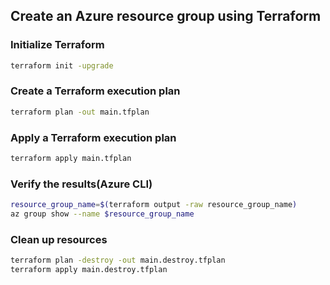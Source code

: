 ## Create an Azure resource group using Terraform

### Initialize Terraform

```bash
terraform init -upgrade
```
### Create a Terraform execution plan

```bash
terraform plan -out main.tfplan
```

### Apply a Terraform execution plan

```bash
terraform apply main.tfplan
```

### Verify the results(Azure CLI)

```bash
resource_group_name=$(terraform output -raw resource_group_name)
az group show --name $resource_group_name
```

### Clean up resources

```bash
terraform plan -destroy -out main.destroy.tfplan
terraform apply main.destroy.tfplan
```